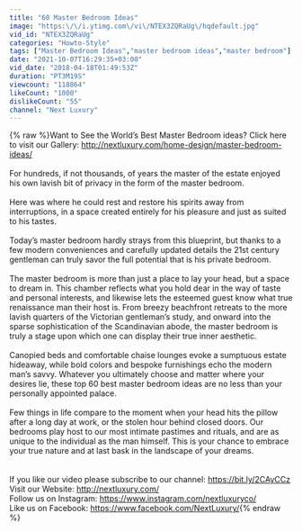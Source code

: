 ```yaml
---
title: "60 Master Bedroom Ideas"
image: "https:\/\/i.ytimg.com\/vi\/NTEX3ZQRaUg\/hqdefault.jpg"
vid_id: "NTEX3ZQRaUg"
categories: "Howto-Style"
tags: ["Master Bedroom Ideas","master bedroom ideas","master bedroom"]
date: "2021-10-07T16:29:35+03:00"
vid_date: "2018-04-18T01:49:53Z"
duration: "PT3M19S"
viewcount: "118864"
likeCount: "1000"
dislikeCount: "55"
channel: "Next Luxury"
---
```

{% raw %}Want to See the World’s Best Master Bedroom ideas? Click here to visit our Gallery:  <a rel="nofollow" target="blank" href="http://nextluxury.com/home-design/master-bedroom-ideas/">http://nextluxury.com/home-design/master-bedroom-ideas/</a><br /><br />For hundreds, if not thousands, of years the master of the estate enjoyed his own lavish bit of privacy in the form of the master bedroom.<br /><br />Here was where he could rest and restore his spirits away from interruptions, in a space created entirely for his pleasure and just as suited to his tastes.<br /><br />Today’s master bedroom hardly strays from this blueprint, but thanks to a few modern conveniences and carefully updated details the 21st century gentleman can truly savor the full potential that is his private bedroom.<br /><br />The master bedroom is more than just a place to lay your head, but a space to dream in. This chamber reflects what you hold dear in the way of taste and personal interests, and likewise lets the esteemed guest know what true renaissance man their host is. From breezy beachfront retreats to the more lavish quarters of the Victorian gentleman’s study, and onward into the sparse sophistication of the Scandinavian abode, the master bedroom is truly a stage upon which one can display their true inner aesthetic.<br /><br />Canopied beds and comfortable chaise lounges evoke a sumptuous estate hideaway, while bold colors and bespoke furnishings echo the modern man’s savvy. Whatever you ultimately choose and matter where your desires lie, these top 60 best master bedroom ideas are no less than your personally appointed palace.<br /><br />Few things in life compare to the moment when your head hits the pillow after a long day at work, or the stolen hour behind closed doors. Our bedrooms play host to our most intimate pastimes and rituals, and are as unique to the individual as the man himself. This is your chance to embrace your true nature and at last bask in the landscape of your dreams.<br /><br /><br />If you like our video please subscribe to our channel: <a rel="nofollow" target="blank" href="https://bit.ly/2CAyCCz">https://bit.ly/2CAyCCz</a><br />Visit our Website: <a rel="nofollow" target="blank" href="http://nextluxury.com/">http://nextluxury.com/</a><br />Follow us on Instagram: <a rel="nofollow" target="blank" href="https://www.instagram.com/nextluxuryco/">https://www.instagram.com/nextluxuryco/</a><br />Like us on Facebook: <a rel="nofollow" target="blank" href="https://www.facebook.com/NextLuxury/">https://www.facebook.com/NextLuxury/</a>{% endraw %}
